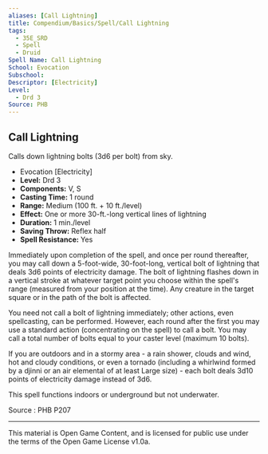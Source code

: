 ```yaml
---
aliases: [Call Lightning]
title: Compendium/Basics/Spell/Call Lightning
tags: 
  - 35E_SRD
  - Spell
  - Druid
Spell Name: Call Lightning
School: Evocation
Subschool: 
Descriptor: [Electricity]
Level:
  - Drd 3
Source: PHB
---
```


## Call Lightning

Calls down lightning bolts (3d6 per bolt) from sky.

- Evocation [Electricity]
- **Level:** Drd 3
- **Components:** V, S
- **Casting Time:** 1 round
- **Range:** Medium (100 ft. + 10 ft./level)
- **Effect:** One or more 30-ft.-long vertical lines of lightning
- **Duration:** 1 min./level
- **Saving Throw:** Reflex half
- **Spell Resistance:** Yes

Immediately upon completion of the spell, and once per round thereafter, you may call down a 5-foot-wide, 30-foot-long, vertical bolt of lightning that deals 3d6 points of electricity damage. The bolt of lightning flashes down in a vertical stroke at whatever target point you choose within the spell's range (measured from your position at the time). Any creature in the target square or in the path of the bolt is affected.

You need not call a bolt of lightning immediately; other actions, even spellcasting, can be performed. However, each round after the first you may use a standard action (concentrating on the spell) to call a bolt. You may call a total number of bolts equal to your caster level (maximum 10 bolts).

If you are outdoors and in a stormy area - a rain shower, clouds and wind, hot and cloudy conditions, or even a tornado (including a whirlwind formed by a djinni or an air elemental of at least Large size) - each bolt deals 3d10 points of electricity damage instead of 3d6.

This spell functions indoors or underground but not underwater.

Source : PHB P207

---

This material is Open Game Content, and is licensed for public use under  
the terms of the Open Game License v1.0a.
